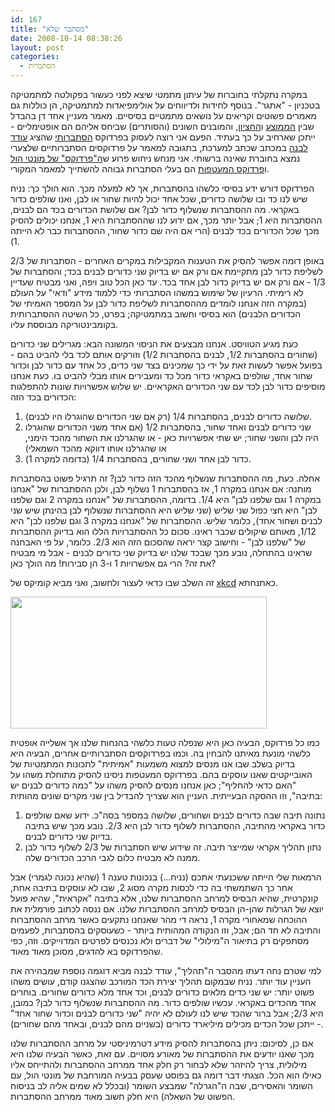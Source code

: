 ```yaml
---
id: 167
title: "מסתבר שלא"
date: 2008-10-14 08:38:26
layout: post
categories: 
  - הסתברות
---
```

במקרה נתקלתי בחוברות של עיתון מתמטי שיצא לפני כעשור בפקולטה למתמטיקה בטכניון - "אתגר". בנוסף לחידות ולדיווחים על אולימפיאדות למתמטיקה, הן כוללות גם מאמרים פשוטים וקריאים על נושאים מתמטיים בסיסיים. מאמר מעניין אחד דן בהבדל שבין <a href="http://he.wikipedia.org/wiki/%D7%9E%D7%9E%D7%95%D7%A6%D7%A2">הממוצע</a> ו<a href="http://he.wikipedia.org/wiki/%D7%97%D7%A6%D7%99%D7%95%D7%9F">החציון</a>, והמובנים השונים (והסותרים) שביחס אליהם הם אופטימליים - ייתכן שארחיב על כך בעתיד. הפעם אני רוצה לעסוק בפרדוקס <a href="http://he.wikipedia.org/wiki/%D7%AA%D7%95%D7%A8%D7%AA_%D7%94%D7%94%D7%A1%D7%AA%D7%91%D7%A8%D7%95%D7%AA">הסתברותי</a> שהציג <a href="http://ootips.org/dedel/">עודד לבנה</a> במכתב שכתב למערכת, בתגובה למאמר על פרדוקסים הסתברותיים שלצערי נמצא בחוברת שאינה ברשותי. אני מנחש ניחוש פרוע ש<a href="http://www.gadial.net/?p=111">ה"פרדוקס" של מונטי הול</a> ו<a href="http://www.gadial.net/?p=146">פרדוקס המעטפות</a> הם בעלי הסתברות גבוהה להשתייך למאמר המקורי.

הפרדוקס דורש ידע בסיסי כלשהו בהסתברות, אך לא למעלה מכך. הוא הולך כך: נניח שיש לנו כד ובו שלושה כדורים, שכל אחד יכול להיות שחור או לבן, ואנו שולפים כדור באקראי. מה ההסתברות שנשלוף כדור לבן? אם שלושת הכדורים בכד הם לבנים, ההסתברות היא 1; אבל יותר מכך, אם ידוע לנו שההסתברות היא 1, אנחנו יכולים להסיק מכך שכל הכדורים בכד לבנים (הרי אם היה שם כדור שחור, ההסתברות כבר לא הייתה 1).

באופן דומה אפשר להסיק את הטענות המקבילות במקרים האחרים - הסתברות של 2/3 לשליפת כדור לבן מתקיימת אם ורק אם יש בדיוק שני כדורים לבנים בכד; והסתברות של 1/3 - אם ורק אם יש בדיוק כדור לבן אחד בכד. עד כאן הכל טוב ויפה, ואני מבטיח שעדיין לא רימיתי. הרעיון של שימוש במשהו הסתברותי כדי ללמוד מידע "ודאי" על העולם (במקרה הזה אנחנו לומדים מההסתברות לשליפת כדור לבן על המספר האמיתי של הכדורים הלבנים) הוא בסיסי וחשוב במתמטיקה; בפרט, כל השיטה ההסתברותית בקומבינטוריקה מבוססת עליו.

כעת מגיע הטוויסט. אנחנו מבצעים את הניסוי המשונה הבא: מגרילים שני כדורים (שחורים בהסתברות 1/2, לבנים בהסתברות 1/2) וזורקים אותם לכד בלי להביט בהם - בפועל אפשר לעשות זאת על ידי כך שמכינים בצד שני כדים, כל אחד עם כדור לבן וכדור שחור אחד, שולפים באקראי כדור מכל כד ומעבירים אותו מבלי להביט בו. כעת אנחנו מוסיפים כדור לבן לכד עם שני הכדורים האקראיים. יש שלוש אפשרויות שונות להתפלגות הכדורים בכד הזה:
<ol>
	<li>שלושה כדורים לבנים, בהסתברות 1/4 (רק אם שני הכדורים שהוגרלו היו לבנים).</li>
	<li>שני כדורים לבנים ואחד שחור, בהסתברות 1/2 (אם אחד משני הכדורים שהוגרלו היה לבן והשני שחור; יש שתי אפשרויות כאן - או שהגרלנו את השחור מהכד הימני, או שהגרלנו אותו דווקא מהכד השמאלי)</li>
	<li>כדור לבן אחד ושני שחורים, בהסתברות 1/4 (בדומה למקרה 1).</li>
</ol>
אחלה. כעת, מה ההסתברות שנשלוף מהכד הזה כדור לבן? זה תרגיל פשוט בהסתברות מותנה: אם אנחנו במקרה 1, אז בהסתברות 1 נשלוף לבן, ולכן ההסתברות של "אנחנו במקרה 1 וגם שלפנו לבן" היא 1/4. בדומה, ההסתברות של "אנחנו במקרה 2 וגם שלפנו לבן" היא חצי כפול שני שליש (שני שליש היא ההסתברות שנשלוף לבן בהינתן שיש שני לבנים ושחור אחד), כלומר שליש. ההסתברות של "אנחנו במקרה 3 וגם שלפנו לבן" היא 1/12, מאותם שיקולים שכבר ראינו. סכום כל ההסתברויות הללו הוא בדיוק ההסתברות של "שלפנו לבן" - וחישוב קצר יראה שהסכום הזה הוא 2/3. כלומר, על פי האבחנה שראינו בהתחלה, נובע מכך שבכד שלנו יש בדיוק שני כדורים לבנים - אבל מי מבטיח את זה? הרי גם אפשרויות 1 ו-3 הן סבירות! מה הולך כאן?

זה השלב שבו כדאי לעצור ולחשוב, ואני מביא קומיקס של <a href="http://xkcd.com/">xkcd</a> כאתנחתא.

<img src="http://imgs.xkcd.com/comics/how_it_works.png" width="410" height="211" />

כמו כל פרדוקס, הבעיה כאן היא שנפלה טעות כלשהי בהנחות שלנו אך אשלייה אופטית כלשהי מונעת מאיתנו להבחין בה. וכמו בפרדוקסים הסתברותיים אחרים, הבעיה היא בדיוק בשלב שבו אנו מנסים למצוא משמעות "אמיתית" לתכונות המתמטיות של האובייקטים שאנו עוסקים בהם. בפרדוקס המעטפות ניסינו להסיק מתוחלת משהו על "האם כדאי להחליף"; כאן אנחנו מנסים להסיק משהו על "כמה כדורים לבנים יש בתיבה", וזו ההסקה הבעייתית. העניין הוא שצריך להבדיל בין שני מקרים שונים מהותית:
<ol>
	<li>נתונה תיבה שבה כדורים לבנים ושחורים, שלושה במספר בסה"כ. ידוע שאם שולפים כדור באקראי מהתיבה, ההסתברות לשלוף כדור לבן היא 2/3. נובע מכך שיש בתיבה בדיוק שני כדורים לבנים.</li>
	<li>נתון תהליך אקראי שמייצר תיבה. זה שידוע שיש הסתברות של 2/3 לשלוף כדור לבן ממנה לא מבטיח כלום לגבי הרכב הכדורים שלה.</li>
</ol>
הרמאות שלי הייתה ששכנעתי אתכם (נניח...) בנכונות טענה 1 (שהיא נכונה לגמרי) אבל אחר כך השתמשתי בה כדי לכסות מקרה מסוג 2, שבו לא עוסקים בתיבה אחת, קונקרטית, שהיא הבסיס למרחב ההסתברות שלנו, אלא בתיבה "אקראית", שהיא פועל יוצא של הגרלות שהן-הן הבסיס למרחב ההסתברות שלנו. אם ננסה לכתוב פורמלית את ההוכחה שמאחורי מקרה 1, נראה די מהר שאנחנו נתקעים כאשר מרחב ההסתברות והתיבה לא חד הם; אבל, וזו הנקודה המהותית ביותר - כשעוסקים בהסתברות, לפעמים מסתפקים רק בתיאור ה"מילולי" של דברים ולא נכנסים לפרטים המדוייקים. וזה, כפי שהפרדוקס בא להדגים, מסוכן מאוד מאוד.

למי שטרם נחה דעתו מהסבר ה"תהליך", עודד לבנה מביא דוגמה נוספת שמבהירה את העניין עוד יותר. נניח שבמקום תהליך יצירת הכד המורכב שהצגנו קודם, עושים משהו פשוט יותר: יש שני כדים מלאים כדורים לבנים, וכד אחד מלא כדורים שחורים. בוחרים אחד מהכדים באקראי. עכשיו שולפים כדור. מה ההסתברות שנשלוף כדור לבן? כמובן, היא 2/3; אבל ברור שהכד שיש לנו לעולם לא יהיה "שני כדורים לבנים וכדור שחור אחד" - ייתכן שכל הכדים מכילים מיליארד כדורים (בשניים מהם לבנים, ובאחד מהם שחורים).

אם כן, לסיכום: ניתן בהסתברות להסיק מידע דטרמיניסטי על מרחב ההסתברות שלנו מכך שאנו יודעים את ההסתברות של מאורע מסויים. עם זאת, כאשר הבעיה שלנו היא מילולית, צריך להיזהר שלא לבחור רק חלק אחד ממרחב ההסתברות ולהתייחס אליו כאילו הוא הכל. הצגתי דבר דומה גם בפוסט שעסק בבעיה המורחבת של מונטי הול, עם השומר והאסירים, שבה ה"הגרלה" שמבצע השומר (ובכלל לא שמים אליה לב בניסוח הפשוט של השאלה) היא חלק חשוב מאוד ממרחב ההסתברות.
